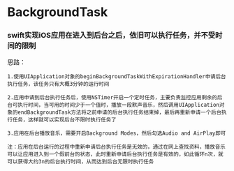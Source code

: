 # BackgroundTask




### swift实现iOS应用在进入到后台之后，依旧可以执行任务，并不受时间的限制


思路：

	1.使用UIApplication对象的beginBackgroundTaskWithExpirationHandler申请后台执行任务，该任务只有大概3分钟的运行时间

	2.应用申请到后台执行任务后，使用NSTimer开启一个定时任务，主要负责监控应用剩余的后台可执行时间，当可用的时间少于一个值时，播放一段默声音乐，然后调用UIApplication对象的endBackgroundTask方法将之前申请的后台执行任务结束掉，最后再重新申请一个后台执行任务，这样就可以实现后台不限时执行任务了
	
	3.应用在后台播放音乐，需要开启Background Modes，然后勾选Audio and AirPlay即可
	
	注：应用在后台运行的过程中重新申请后台执行任务是无效的，通过在网上查找资料，播放音乐可以让应用进入到一个假前台的状态，此时重新申请后台执行任务是有效的，如此循环n次，就可以获得大约3n的后台执行时间，从而达到后台无限时执行任务
	
